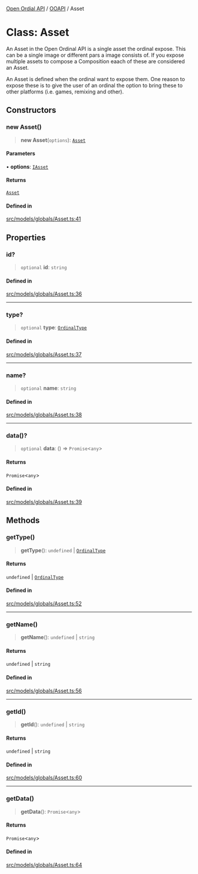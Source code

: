 [Open Ordial API](../../README.md) / [OOAPI](../README.md) / Asset

# Class: Asset

An Asset in the Open Ordinal API is a single asset the ordinal expose.
This can be a single image or different pars a image consists of.
If you expose multiple assets to compose a Composition eaach of these
are considered an Asset.

An Asset is defined when the ordinal want to expose them. One reason
to expose these is to give the user of an ordinal the option to bring
these to other platforms (i.e. games, remixing and other).

## Constructors

### new Asset()

> **new Asset**(`options`): [`Asset`](Asset.md)

#### Parameters

• **options**: [`IAsset`](../interfaces/IAsset.md)

#### Returns

[`Asset`](Asset.md)

#### Defined in

[src/models/globals/Asset.ts:41](https://github.com/open-ordinal/open-ordinal-api/blob/88ef2e4467b13c07bb5a3ef3483343248c1aa38d/src/models/globals/Asset.ts#L41)

## Properties

### id?

> `optional` **id**: `string`

#### Defined in

[src/models/globals/Asset.ts:36](https://github.com/open-ordinal/open-ordinal-api/blob/88ef2e4467b13c07bb5a3ef3483343248c1aa38d/src/models/globals/Asset.ts#L36)

***

### type?

> `optional` **type**: [`OrdinalType`](../enumerations/OrdinalType.md)

#### Defined in

[src/models/globals/Asset.ts:37](https://github.com/open-ordinal/open-ordinal-api/blob/88ef2e4467b13c07bb5a3ef3483343248c1aa38d/src/models/globals/Asset.ts#L37)

***

### name?

> `optional` **name**: `string`

#### Defined in

[src/models/globals/Asset.ts:38](https://github.com/open-ordinal/open-ordinal-api/blob/88ef2e4467b13c07bb5a3ef3483343248c1aa38d/src/models/globals/Asset.ts#L38)

***

### data()?

> `optional` **data**: () => `Promise`\<`any`\>

#### Returns

`Promise`\<`any`\>

#### Defined in

[src/models/globals/Asset.ts:39](https://github.com/open-ordinal/open-ordinal-api/blob/88ef2e4467b13c07bb5a3ef3483343248c1aa38d/src/models/globals/Asset.ts#L39)

## Methods

### getType()

> **getType**(): `undefined` \| [`OrdinalType`](../enumerations/OrdinalType.md)

#### Returns

`undefined` \| [`OrdinalType`](../enumerations/OrdinalType.md)

#### Defined in

[src/models/globals/Asset.ts:52](https://github.com/open-ordinal/open-ordinal-api/blob/88ef2e4467b13c07bb5a3ef3483343248c1aa38d/src/models/globals/Asset.ts#L52)

***

### getName()

> **getName**(): `undefined` \| `string`

#### Returns

`undefined` \| `string`

#### Defined in

[src/models/globals/Asset.ts:56](https://github.com/open-ordinal/open-ordinal-api/blob/88ef2e4467b13c07bb5a3ef3483343248c1aa38d/src/models/globals/Asset.ts#L56)

***

### getId()

> **getId**(): `undefined` \| `string`

#### Returns

`undefined` \| `string`

#### Defined in

[src/models/globals/Asset.ts:60](https://github.com/open-ordinal/open-ordinal-api/blob/88ef2e4467b13c07bb5a3ef3483343248c1aa38d/src/models/globals/Asset.ts#L60)

***

### getData()

> **getData**(): `Promise`\<`any`\>

#### Returns

`Promise`\<`any`\>

#### Defined in

[src/models/globals/Asset.ts:64](https://github.com/open-ordinal/open-ordinal-api/blob/88ef2e4467b13c07bb5a3ef3483343248c1aa38d/src/models/globals/Asset.ts#L64)
